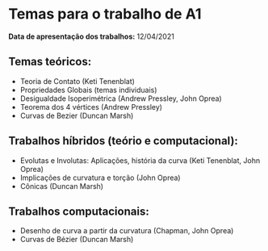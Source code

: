 # Temas para o trabalho de A1

**Data de apresentação dos trabalhos:** 12/04/2021

## Temas teóricos:

- Teoria de Contato (Keti Tenenblat)
- Propriedades Globais (temas individuais)
- Desigualdade Isoperimétrica (Andrew Pressley, John Oprea)
- Teorema dos 4 vértices (Andrew Pressley)
- Curvas de Bezier (Duncan Marsh)

## Trabalhos híbridos (teório e computacional):

- Evolutas e Involutas: Aplicações, história da curva (Keti Tenenblat, John Oprea)
- Implicações de curvatura e torção (John Oprea)
- Cônicas (Duncan Marsh)

## Trabalhos computacionais:

- Desenho de curva a partir da curvatura (Chapman, John Oprea)
- Curvas de Bézier (Duncan Marsh)
